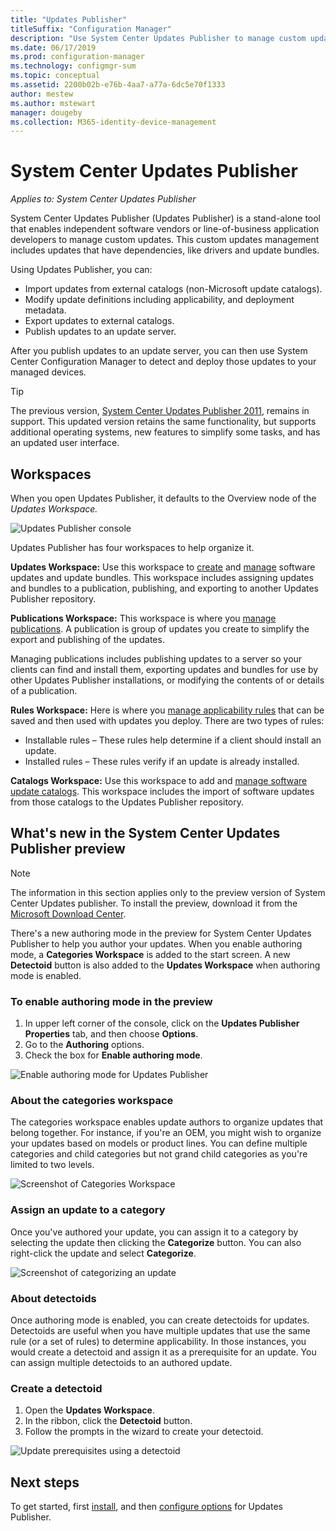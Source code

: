```yaml
---
title: "Updates Publisher"
titleSuffix: "Configuration Manager"
description: "Use System Center Updates Publisher to manage custom updates"
ms.date: 06/17/2019
ms.prod: configuration-manager
ms.technology: configmgr-sum
ms.topic: conceptual
ms.assetid: 2200b02b-e76b-4aa7-a77a-6dc5e70f1333
author: mestew
ms.author: mstewart
manager: dougeby
ms.collection: M365-identity-device-management
---
```

# System Center Updates Publisher

*Applies to: System Center Updates Publisher*

System Center Updates Publisher (Updates Publisher) is a stand-alone tool that enables independent software vendors or line-of-business application developers to manage custom updates. This custom updates management includes updates that have dependencies, like drivers and update bundles.

Using Updates Publisher, you can:

-   Import updates from external catalogs (non-Microsoft update catalogs).
-   Modify update definitions including applicability, and deployment metadata.
-   Export updates to external catalogs.
-   Publish updates to an update server.

After you publish updates to an update server, you can then use System Center Configuration Manager to detect and deploy those updates to your managed devices.

> [!TIP]  
> The previous version, [System Center Updates Publisher 2011](https://go.microsoft.com/fwlink/?LinkId=848111), remains in support. This updated version retains the same functionality, but supports additional operating systems, new features to simplify some tasks, and has an updated user interface.

## Workspaces
When you open Updates Publisher, it defaults to the Overview node of the *Updates Workspace.*

![Updates Publisher console](media/console1.png)   


Updates Publisher has four workspaces to help organize it.


**Updates Workspace:** Use this workspace to [create](/sccm/sum/tools/create-updates-with-updates-publisher) and [manage](/sccm/sum/tools/manage-updates-with-updates-publisher) software updates and update bundles. This workspace includes assigning updates and bundles to a publication, publishing, and exporting to another Updates Publisher repository.

**Publications Workspace:** This workspace is where you [manage publications](/sccm/sum/tools/updates-publisher-publications). A publication is group of updates you create to simplify the export and publishing of the updates.

Managing publications includes publishing updates to a server so your clients can find and install them, exporting updates and bundles for use by other Updates Publisher installations, or modifying the contents of or details of a publication.

**Rules Workspace:** Here is where you [manage applicability rules](/sccm/sum/tools/updates-publisher-applicability-rules) that can be saved and then used with updates you deploy. There are two types of rules:

-   Installable rules – These rules help determine if a client should install an update.
-   Installed rules – These rules verify if an update is already installed.

**Catalogs Workspace:** Use this workspace to add and [manage software update catalogs](/sccm/sum/tools/updates-publisher-catalogs). This workspace includes the import of software updates from those catalogs to the Updates Publisher repository.

## What's new in the System Center Updates Publisher preview

>[!NOTE] 
>The information in this section applies only to the preview version of System Center Updates publisher. To install the preview, download it from the [Microsoft Download Center](https://www.microsoft.com/download/details.aspx?id=58390).

There's a new authoring mode in the preview for System Center Updates Publisher to help you author your updates. When you enable authoring mode, a **Categories Workspace** is added to the start screen. A new **Detectoid** button is also added to the **Updates Workspace** when authoring mode is enabled. 

### To enable authoring mode in the preview

1. In upper left corner of the console, click on the **Updates Publisher** **Properties** tab, and then choose **Options**.
1. Go to the **Authoring** options.
1. Check the box for **Enable authoring mode**.

![Enable authoring mode for Updates Publisher](media/scup-enable-authoring-mode.png)

### About the categories workspace

The categories workspace enables update authors to organize updates that belong together. For instance, if you're an OEM, you might wish to organize your updates based on models or product lines. You can define multiple categories and child categories but not grand child categories as you're limited to two levels.

![Screenshot of Categories Workspace](media/scup-categories-workspace.png)

### Assign an update to a category

Once you've authored your update, you can assign it to a category by selecting the update then clicking the **Categorize** button. You can also right-click the update and select **Categorize**.

![Screenshot of categorizing an update](media/scup-categorize-update.png)


### About detectoids

Once authoring mode is enabled, you can create detectoids for updates. Detectoids are useful when you have multiple updates that use the same rule (or a set of rules) to determine applicability. In those instances, you would create a detectoid and assign it as a prerequisite for an update. You can assign multiple detectoids to an authored update.


### Create a detectoid

1. Open the **Updates Workspace**.
1. In the ribbon, click the **Detectoid** button.
1. Follow the prompts in the wizard to create your detectoid.



![Update prerequisites using a detectoid](media/scup-detectoid-as-prerequisite.png)


## Next steps
To get started, first [install](/sccm/sum/tools/install-updates-publisher), and then [configure options](/sccm/sum/tools/updates-publisher-options) for Updates Publisher.
